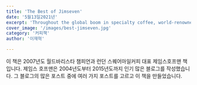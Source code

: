 ```yaml
---
title: 'The Best of Jimseven'
date: '5월13일2021년'
excerpt: 'Throughout the global boom in specialty coffee, world-renowned expert James Hoffmann...'
cover_image: '/images/best-jimseven.jpg'
category: '커피책'
author: '이재혁'

---
```


이 책은 2007년도 월드바리스타 챔피언과 런던 스퀘어마일커피 대표 제임스호프맨 책입니다. 제임스 호프맨은 2004년도부터 2015년도까지 인기 많은 블로그를 작성했습니다. 그 블로그의 많은 포스트 중에 여러 가지 포스트를 고르고 이 책을 만들었습니다.
